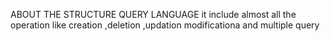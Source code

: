ABOUT THE STRUCTURE QUERY LANGUAGE 
it include almost all the operation like creation ,deletion ,updation modificationa and multiple query
